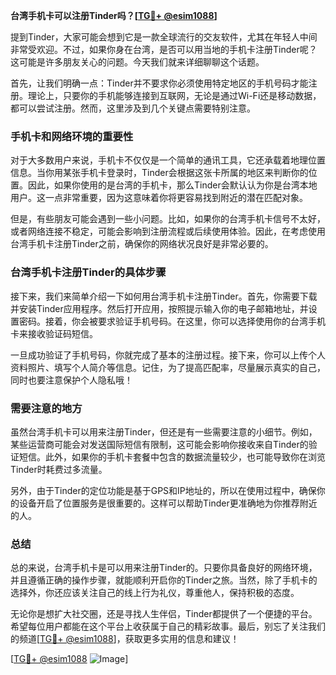 **台湾手机卡可以注册Tinder吗？[[TG💪+ @esim1088](https://t.me/s/esim1088)]**

提到Tinder，大家可能会想到它是一款全球流行的交友软件，尤其在年轻人中间非常受欢迎。不过，如果你身在台湾，是否可以用当地的手机卡注册Tinder呢？这可能是许多朋友关心的问题。今天我们就来详细聊聊这个话题。

首先，让我们明确一点：Tinder并不要求你必须使用特定地区的手机号码才能注册。理论上，只要你的手机能够连接到互联网，无论是通过Wi-Fi还是移动数据，都可以尝试注册。然而，这里涉及到几个关键点需要特别注意。

### 手机卡和网络环境的重要性

对于大多数用户来说，手机卡不仅仅是一个简单的通讯工具，它还承载着地理位置信息。当你用某张手机卡登录时，Tinder会根据这张卡所属的地区来判断你的位置。因此，如果你使用的是台湾的手机卡，那么Tinder会默认认为你是台湾本地用户。这一点非常重要，因为这意味着你将更容易找到附近的潜在匹配对象。

但是，有些朋友可能会遇到一些小问题。比如，如果你的台湾手机卡信号不太好，或者网络连接不稳定，可能会影响到注册流程或后续使用体验。因此，在考虑使用台湾手机卡注册Tinder之前，确保你的网络状况良好是非常必要的。

### 台湾手机卡注册Tinder的具体步骤

接下来，我们来简单介绍一下如何用台湾手机卡注册Tinder。首先，你需要下载并安装Tinder应用程序。然后打开应用，按照提示输入你的电子邮箱地址，并设置密码。接着，你会被要求验证手机号码。在这里，你可以选择使用你的台湾手机卡来接收验证码短信。

一旦成功验证了手机号码，你就完成了基本的注册过程。接下来，你可以上传个人资料照片、填写个人简介等信息。记住，为了提高匹配率，尽量展示真实的自己，同时也要注意保护个人隐私哦！

### 需要注意的地方

虽然台湾手机卡可以用来注册Tinder，但还是有一些需要注意的小细节。例如，某些运营商可能会对发送国际短信有限制，这可能会影响你接收来自Tinder的验证短信。此外，如果你的手机卡套餐中包含的数据流量较少，也可能导致你在浏览Tinder时耗费过多流量。

另外，由于Tinder的定位功能是基于GPS和IP地址的，所以在使用过程中，确保你的设备开启了位置服务是很重要的。这样可以帮助Tinder更准确地为你推荐附近的人。

### 总结

总的来说，台湾手机卡是可以用来注册Tinder的。只要你具备良好的网络环境，并且遵循正确的操作步骤，就能顺利开启你的Tinder之旅。当然，除了手机卡的选择外，你还应该关注自己的线上行为礼仪，尊重他人，保持积极的态度。

无论你是想扩大社交圈，还是寻找人生伴侣，Tinder都提供了一个便捷的平台。希望每位用户都能在这个平台上收获属于自己的精彩故事。最后，别忘了关注我们的频道[[TG💪+ @esim1088](https://t.me/s/esim1088)]，获取更多实用的信息和建议！

[[TG💪+ @esim1088](https://t.me/s/esim1088) ![Image](https://i.postimg.cc/4NQfJmqS/Snipaste-2025-05-13-00-14-12.png)]